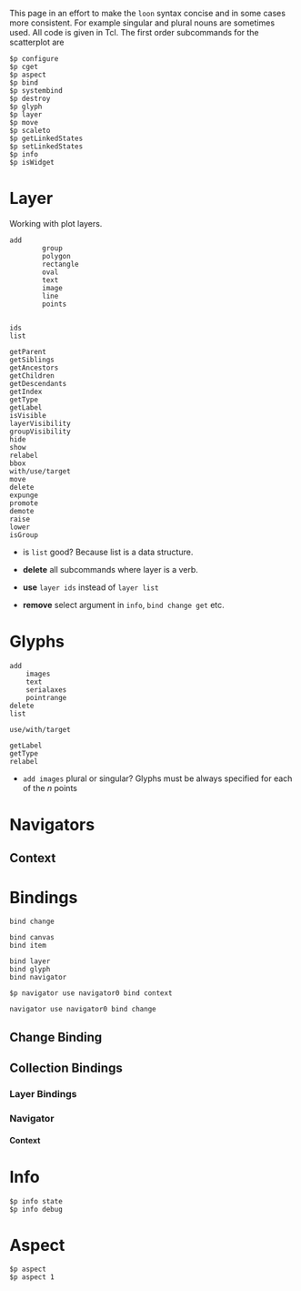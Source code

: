 <script>
document.getElementById("commands").className += " selected";
</script>

This page in an effort to make the `loon` syntax concise and in some
cases more consistent. For example singular and plural nouns are
sometimes used. All code is given in Tcl. The first order subcommands
for the scatterplot are

~~~
$p configure
$p cget
$p aspect
$p bind
$p systembind
$p destroy
$p glyph
$p layer
$p move
$p scaleto
$p getLinkedStates
$p setLinkedStates
$p info
$p isWidget
~~~


# Layer

Working with plot layers.

~~~
add
        group
	    polygon
	    rectangle
	    oval
	    text
	    image
	    line
	    points


ids
list

getParent
getSiblings
getAncestors
getChildren 
getDescendants
getIndex
getType
getLabel
isVisible
layerVisibility
groupVisibility
hide
show
relabel
bbox
with/use/target
move
delete
expunge
promote
demote
raise
lower
isGroup
~~~

* is `list` good? Because list is a data structure.

* **delete** all subcommands where layer is a verb.

* **use** `layer ids` instead of `layer list`

* **remove** select argument in `info`, `bind change get` etc.

# Glyphs


~~~
add
	images
	text
	serialaxes
	pointrange	
delete 
list

use/with/target

getLabel 
getType
relabel

~~~

* `add images` plural or singular? Glyphs must be always specified for
  each of the $n$ points

# Navigators

## Context


# Bindings

~~~
bind change

bind canvas
bind item

bind layer
bind glyph
bind navigator

$p navigator use navigator0 bind context

navigator use navigator0 bind change
~~~


## Change Binding



## Collection Bindings

### Layer Bindings

### Navigator

#### Context


# Info

~~~
$p info state
$p info debug
~~~


# Aspect

~~~
$p aspect
$p aspect 1
~~~

